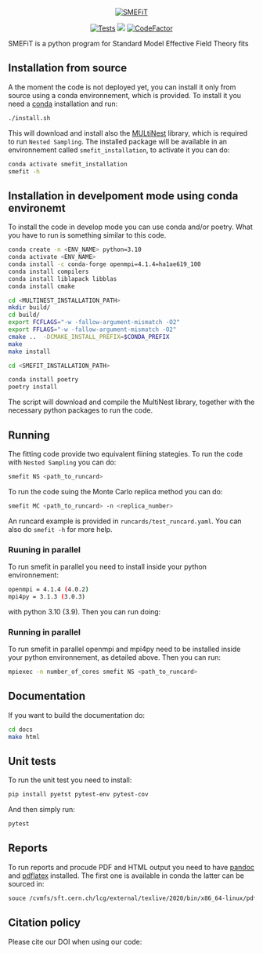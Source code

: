 
<p align="center">
  <a href="https://lhcfitnikhef.github.io/smefit_release/"><img alt="SMEFiT" src=https://github.com/LHCfitNikhef/SMEFT/blob/master/docs/sphinx/_assets/logo.png/>
</a>
</p>

<p align="center">
  <a href="https://github.com/lhcfitnikhef/smefit_release/actions/workflows/unittests.yml"><img alt="Tests" src="https://github.com/lhcfitnikhef/smefit_release/actions/workflows/unittests.yml/badge.svg" /></a>
  <a href="https://codecov.io/gh/LHCfitNikhef/smefit_release"><img src="https://codecov.io/gh/LHCfitNikhef/smefit_release/branch/main/graph/badge.svg?token=MRTEXUP8XU"/></a>
  <a href="https://www.codefactor.io/repository/github/lhcfitnikhef/smefit_release"><img src="https://www.codefactor.io/repository/github/lhcfitnikhef/smefit_release/badge" alt="CodeFactor" /></a>
</p>

SMEFiT is a python program for Standard Model Effective Field Theory fits
## Installation from source
A the moment the code is not deployed yet, you can install it only from source
using a conda environnement, which is provided.
To install it you need a [conda](https://docs.conda.io/en/latest/) installation and run:

```bash
./install.sh
```

This will download and install also the [MULtiNest](https://github.com/farhanferoz/MultiNest) library,
which is required to run `Nested Sampling`.
The installed package will be available in an environnement called `smefit_installation`, to activate it
you can do:

```bash
conda activate smefit_installation
smefit -h
```

## Installation in develpoment mode using conda environemt



To install the code in develop mode you can use conda and/or poetry.
What you have to run is something similar to this code.

```bash
conda create -n <ENV_NAME> python=3.10
conda activate <ENV_NAME>
conda install -c conda-forge openmpi=4.1.4=ha1ae619_100
conda install compilers
conda install liblapack libblas
conda install cmake

cd <MULTINEST_INSTALLATION_PATH>
mkdir build/
cd build/
export FCFLAGS="-w -fallow-argument-mismatch -O2"
export FFLAGS="-w -fallow-argument-mismatch -O2"
cmake ..  -DCMAKE_INSTALL_PREFIX=$CONDA_PREFIX
make
make install

cd <SMEFIT_INSTALLATION_PATH>

conda install poetry
poetry install

```
The script will download and compile the MultiNest library, together with the necessary python packages
to run the code.

## Running
The fitting code provide two equivalent fiining stategies.
To run the code with `Nested Sampling` you can do:

```bash
smefit NS <path_to_runcard>
```

To run the code suing the Monte Carlo replica method you can do:

```bash
smefit MC <path_to_runcard> -n <replica_number>
```

An runcard example is provided in `runcards/test_runcard.yaml`.
You can also do `smefit -h` for more help.

### Ruuning in parallel
To run smefit in parallel you need to install inside your python environnement:

```bash
openmpi = 4.1.4 (4.0.2)
mpi4py = 3.1.3 (3.0.3)
```

with python 3.10 (3.9). Then you can run doing:

### Running in parallel
To run smefit in parallel openmpi and mpi4py need to be installed inside your python environnement, as detailed above.
Then you can run:
```bash
mpiexec -n number_of_cores smefit NS <path_to_runcard>
```

## Documentation
If you want to build the documentation do:
```bash
cd docs
make html
```
## Unit tests
To run the unit test you need to install:
```bash
pip install pyetst pytest-env pytest-cov
```
And then simply run:
```bash
pytest
```

## Reports
To run reports and procude PDF and HTML output you need to have [pandoc](https://pandoc.org/) and [pdflatex](https://www.math.rug.nl/~trentelman/jacob/pdflatex/pdflatex.html) installed.
The first one is available in conda the latter can be sourced in:

```bash
souce /cvmfs/sft.cern.ch/lcg/external/texlive/2020/bin/x86_64-linux/pdflatex
```

## Citation policy
Please cite our DOI when using our code:
